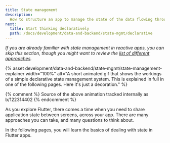 ```yaml
---
title: State management
description:
  How to structure an app to manage the state of the data flowing through it.
next:
  title: Start thinking declaratively
  path: /docs/development/data-and-backend/state-mgmt/declarative
---
```


_If you are already familiar with state management in reactive apps, you can
skip this section, though you might want to review the [list of different
approaches]._

{% asset development/data-and-backend/state-mgmt/state-management-explainer width="100%" alt="A short animated gif that shows the workings of a simple declarative state management system. This is explained in full in one of the following pages. Here it's just a decoration." %}

{% comment %} Source of the above animation tracked internally as b/122314402
{% endcomment %}

As you explore Flutter, there comes a time when you need to share application
state between screens, across your app. There are many approaches you can take,
and many questions to think about.

In the following pages, you will learn the basics of dealing with state in
Flutter apps.

[list of different approaches]:
  /docs/development/data-and-backend/state-mgmt/options
